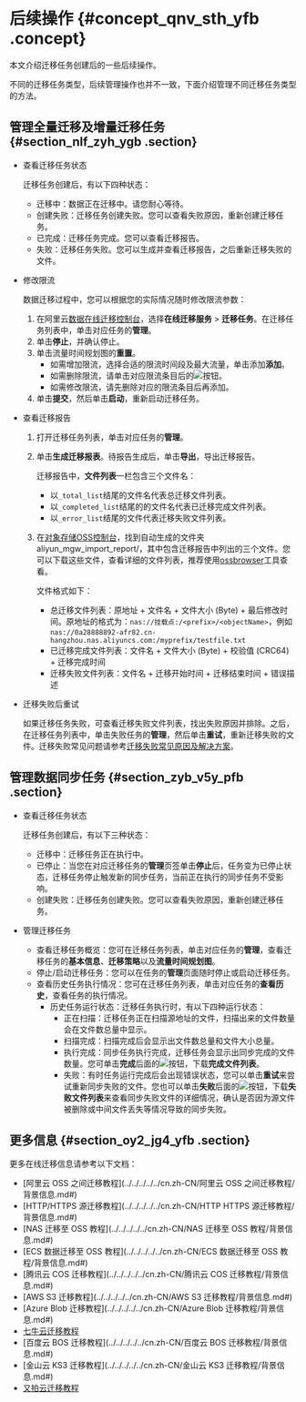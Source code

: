 # 后续操作 {#concept_qnv_sth_yfb .concept}

本文介绍迁移任务创建后的一些后续操作。

不同的迁移任务类型，后续管理操作也并不一致，下面介绍管理不同迁移任务类型的方法。

## 管理全量迁移及增量迁移任务 {#section_nlf_zyh_ygb .section}

-   查看迁移任务状态

    迁移任务创建后，有以下四种状态：

    -   迁移中：数据正在迁移中。请您耐心等待。
    -   创建失败：迁移任务创建失败。您可以查看失败原因，重新创建迁移任务。
    -   已完成：迁移任务完成。您可以查看迁移报告。
    -   失败：迁移任务失败。您可以生成并查看迁移报告，之后重新迁移失败的文件。
-   修改限流

    数据迁移过程中，您可以根据您的实际情况随时修改限流参数：

    1.  在阿里云[数据在线迁移控制台](https://mgw.console.aliyun.com/#/job?_k=6w2hbo)，选择**在线迁移服务** \> **迁移任务**。在迁移任务列表中，单击对应任务的**管理**。
    2.  单击**停止**，并确认停止。
    3.  单击流量时间规划图的**重置**。
        -   如需增加限流，选择合适的限流时间段及最大流量，单击添加**添加**。
        -   如需删除限流，请单击对应限流条目后的![](http://static-aliyun-doc.oss-cn-hangzhou.aliyuncs.com/assets/img/40521/155166809030945_zh-CN.png)按钮。
        -   如需修改限流，请先删除对应的限流条目后再添加。
    4.  单击**提交**，然后单击**启动**，重新启动迁移任务。
-   查看迁移报告
    1.  打开迁移任务列表，单击对应任务的**管理**。
    2.  单击**生成迁移报表**。待报告生成后，单击**导出**，导出迁移报告。

        迁移报告中，**文件列表**一栏包含三个文件名：

        -   以`_total_list`结尾的文件名代表总迁移文件列表。
        -   以`_completed_list`结尾的的文件名代表已迁移完成文件列表。
        -   以`_error_list`结尾的文件代表迁移失败文件列表。
    3.  在[对象存储OSS控制台](https://oss.console.aliyun.com)，找到自动生成的文件夹aliyun\_mgw\_import\_report/，其中包含迁移报告中列出的三个文件。您可以下载这些文件，查看详细的文件列表，推荐使用[ossbrowser](../../../../../cn.zh-CN/常用工具/图形化管理工具ossbrowser/快速开始.md#)工具查看。

        文件格式如下：

        -   总迁移文件列表：原地址 + 文件名 + 文件大小 \(Byte\) + 最后修改时间。原地址的格式为：`nas://挂载点:/<prefix>/<objectName>`，例如 `nas://0a28888892-afr82.cn-hangzhou.nas.aliyuncs.com:/myprefix/testfile.txt`
        -   已迁移完成文件列表：文件名 + 文件大小 \(Byte\) + 校验值 \(CRC64\) + 迁移完成时间
        -   迁移失败文件列表：文件名 + 迁移开始时间 + 迁移结束时间 + 错误描述
-   迁移失败后重试

    如果迁移任务失败，可查看迁移失败文件列表，找出失败原因并排除。之后，在迁移任务列表中，单击失败任务的**管理**，然后单击**重试**，重新迁移失败的文件。迁移失败常见问题请参考[迁移失败常见原因及解决方案](../../../../../cn.zh-CN/常见问题/迁移失败常见原因及解决方案.md#)。


## 管理数据同步任务 {#section_zyb_v5y_pfb .section}

-   查看迁移任务状态

    迁移任务创建后，有以下三种状态：

    -   迁移中：迁移任务正在执行中。
    -   已停止：当您在对应迁移任务的**管理**页签单击**停止**后，任务变为已停止状态，迁移任务停止触发新的同步任务，当前正在执行的同步任务不受影响。
    -   创建失败：迁移任务创建失败。您可以查看失败原因，重新创建迁移任务。
-   管理迁移任务
    -   查看迁移任务概览：您可在迁移任务列表，单击对应任务的**管理**，查看迁移任务的**基本信息**、**迁移策略**以及**流量时间规划图**。
    -   停止/启动迁移任务：您可以在任务的**管理**页面随时停止或启动迁移任务。
    -   查看历史任务执行情况：您可在迁移任务列表，单击对应任务的**查看历史**，查看任务的执行情况。
        -   历史任务运行状态：迁移任务执行时，有以下四种运行状态：
            -   正在扫描：迁移任务正在扫描源地址的文件，扫描出来的文件数量会在文件数总量中显示。
            -   扫描完成：扫描完成后会显示出文件数总量和文件大小总量。
            -   执行完成：同步任务执行完成，迁移任务会显示出同步完成的文件数量。您可单击**完成**后面的![](http://static-aliyun-doc.oss-cn-hangzhou.aliyuncs.com/assets/img/65251/155166809033279_zh-CN.png)按钮，下载**完成文件列表**。
            -   失败：有时任务运行完成后会出现错误状态，您可以单击**重试**来尝试重新同步失败的文件。您也可以单击**失败**后面的![](http://static-aliyun-doc.oss-cn-hangzhou.aliyuncs.com/assets/img/65251/155166809033279_zh-CN.png)按钮，下载**失败文件列表**来查看同步失败文件的详细情况，确认是否因为源文件被删除或中间文件丢失等情况导致的同步失败。

## 更多信息 {#section_oy2_jg4_yfb .section}

更多在线迁移信息请参考以下文档：

-   [阿里云 OSS 之间迁移教程](../../../../../cn.zh-CN/阿里云 OSS 之间迁移教程/背景信息.md#)
-   [HTTP/HTTPS 源迁移教程](../../../../../cn.zh-CN/HTTP HTTPS 源迁移教程/背景信息.md#)
-   [NAS 迁移至 OSS 教程](../../../../../cn.zh-CN/NAS 迁移至 OSS 教程/背景信息.md#)
-   [ECS 数据迁移至 OSS 教程](../../../../../cn.zh-CN/ECS 数据迁移至 OSS 教程/背景信息.md#)
-   [腾讯云 COS 迁移教程](../../../../../cn.zh-CN/腾讯云 COS 迁移教程/背景信息.md#)
-   [AWS S3 迁移教程](../../../../../cn.zh-CN/AWS S3 迁移教程/背景信息.md#)
-   [Azure Blob 迁移教程](../../../../../cn.zh-CN/Azure Blob 迁移教程/背景信息.md#)
-   [七牛云迁移教程](../../../../../cn.zh-CN/七牛云迁移教程/背景信息.md#)
-   [百度云 BOS 迁移教程](../../../../../cn.zh-CN/百度云 BOS 迁移教程/背景信息.md#)
-   [金山云 KS3 迁移教程](../../../../../cn.zh-CN/金山云 KS3 迁移教程/背景信息.md#)
-   [又拍云迁移教程](../../../../../cn.zh-CN/又拍云迁移教程/背景信息.md#)

